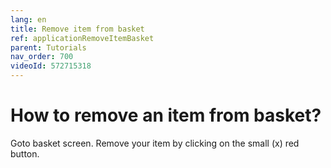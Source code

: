 ```yaml
---
lang: en
title: Remove item from basket
ref: applicationRemoveItemBasket
parent: Tutorials
nav_order: 700
videoId: 572715318
---
```


# How to remove an item from basket?
Goto basket screen. Remove your item by clicking on the small (x) red button.